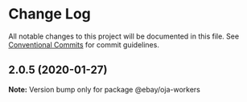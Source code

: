 # Change Log

All notable changes to this project will be documented in this file.
See [Conventional Commits](https://conventionalcommits.org) for commit guidelines.

## 2.0.5 (2020-01-27)

**Note:** Version bump only for package @ebay/oja-workers
